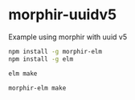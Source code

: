 # morphir-uuidv5

Example using morphir with uuid v5

```sh
npm install -g morphir-elm
npm install -g elm
```

```sh
elm make
```

```sh
morphir-elm make
```
